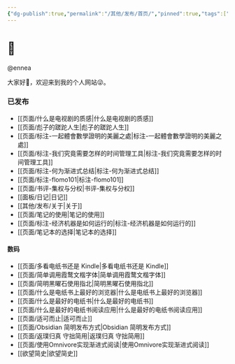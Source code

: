 ```yaml
---
{"dg-publish":true,"permalink":"/其他/发布/首页/","pinned":true,"tags":["gardenEntry"],"dgShowBacklinks":false,"dgShowLocalGraph":false,"dgShowInlineTitle":false,"noteIcon":"1","created":"2023-04-12T11:56:07.275+08:00","updated":""}
---
```


# 🌲

@ennea

大家好👋，欢迎来到我的个人网站😜。

### 已发布
- [[页面/什么是电视剧的质感\|什么是电视剧的质感]]
- [[页面/彪子的蹉跎人生\|彪子的蹉跎人生]]
- [[页面/标注-一起體會數學證明的美麗之處\|标注-一起體會數學證明的美麗之處]]
- [[页面/标注-我们究竟需要怎样的时间管理工具\|标注-我们究竟需要怎样的时间管理工具]]
- [[页面/标注-何为渐进式总结\|标注-何为渐进式总结]]
- [[页面/标注-flomo101\|标注-flomo101]]
- [[页面/书评-集权与分权\|书评-集权与分权]]
- [[面板/日记\|日记]]
- [[其他/发布/关于\|关于]]
- [[页面/笔记的使用\|笔记的使用]]
- [[页面/标注-经济机器是如何运行的\|标注-经济机器是如何运行的]]
- [[页面/笔记本的选择\|笔记本的选择]]


<div class="transclusion internal-embed is-loaded"><div class="markdown-embed">



#### 数码
- [[页面/多看电纸书还是 Kindle\|多看电纸书还是 Kindle]]
- [[页面/简单调用霞鹜文楷字体\|简单调用霞鹜文楷字体]]
- [[页面/简明黑曜石使用指北\|简明黑曜石使用指北]]
- [[页面/什么是电纸书上最好的浏览器\|什么是电纸书上最好的浏览器]]
- [[页面/什么是最好的电纸书\|什么是最好的电纸书]]
- [[页面/什么是最好的电纸书阅读应用\|什么是最好的电纸书阅读应用]]
- [[页面/适可而止\|适可而止]]
- [[页面/Obsidian 简明发布方式\|Obsidian 简明发布方式]] 
- [[页面/返璞归真 守拙简用\|返璞归真 守拙简用]]
- [[页面/使用Omnivore实现渐进式阅读\|使用Omnivore实现渐进式阅读]]
- [[欲望简史\|欲望简史]]

</div></div>
